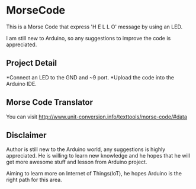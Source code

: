 # MorseCode

This is a Morse Code that express 'H E L L O' message by using an LED.

I am still new to Arduino, so any suggestions to improve the code is appreciated.

## Project Detail

*Connect an LED to the GND and ~9 port.
*Upload the code into the Arduino IDE.

## Morse Code Translator

You can visit http://www.unit-conversion.info/texttools/morse-code/#data

## Disclaimer

Author is still new to the Arduino world, any suggestions is highly appreciated. He is willing to learn
new knowledge and he hopes that he will get more awesome stuff and lesson from Arduino project.

Aiming to learn more on Internet of Things(IoT), he hopes Arduino is the right path for this area.